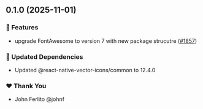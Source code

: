 ## 0.1.0 (2025-11-01)

### 🚀 Features

- upgrade FontAwesome to version 7 with new package strucutre ([#1857](https://github.com/oblador/react-native-vector-icons/pull/1857))

### 🧱 Updated Dependencies

- Updated @react-native-vector-icons/common to 12.4.0

### ❤️ Thank You

- John Ferlito @johnf